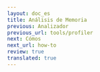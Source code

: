 ```yaml
---
layout: doc_es
title: Análisis de Memoria
previous: Analizador
previous_url: tools/profiler
next: Cómos
next_url: how-to
review: true
translated: true
---
```


